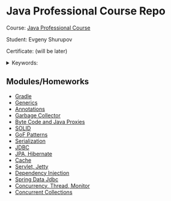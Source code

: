# Java Professional Course Repo

Course: [Java Professional Course](https://otus.ru/lessons/java-professional/)

Student: Evgeny Shurupov

Certificate: (will be later)

<details>
  <summary>Keywords: </summary>

`Gradle`, `Generics`, `Annotations`, `Garbage Collector`,
`byte code`, `Reflection`, `AOP`, `Classloader`,
`SOLID`, `Patterns`, `GoF`, `Serilization`, `JSON`, 
`JDBC`, `RDBMS`, `Hikari`, `Flyway`, `Hibernate`, `JPA`,
`Cache`, `Servlet`, `Jetty`, `Dependency injection`,
`Spring Data JDBC`, `Concurrency`, `synchronized`,
`monitor`, `thread`, `Concurrent collections`
</details>

## Modules/Homeworks

- [Gradle](hw01-gradle)
- [Generics](hw04-generics)
- [Annotations](hw06-annotations)
- [Garbage Collector](hw08-garbage-collector)
- [Byte Code and Java Proxies](hw10-bytecode)
- [SOLID](hw12-solid)
- [GoF Patterns](hw15-patterns)
- [Serialization](hw16-serialization)
- [JDBC](hw18-jdbc)
- [JPA, Hibernate](hw21-jpql)
- [Cache](hw22-cache)
- [Servlet, Jetty](hw24-jetty)
- [Dependency Injection](hw25-di)
- [Spring Data Jdbc](hw28-spring-data-jdbc)
- [Concurrency, Thread, Monitor](hw31-concurrency)
- [Concurrent Collections](hw32-queues)